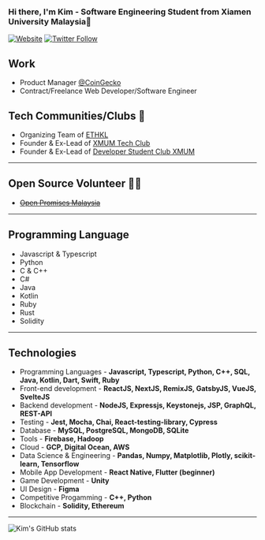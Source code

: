 ### Hi there, I'm Kim - Software Engineering Student from Xiamen University Malaysia👋

[![Website](https://img.shields.io/website?label=sykim.me&style=for-the-badge&url=https%3A%2F%2Fcodestackr.com)](https://sykim.me/)
[![Twitter Follow](https://img.shields.io/twitter/follow/sykim_99?color=1DA1F2&logo=twitter&style=for-the-badge)](https://twitter.com/sykim_99)

## Work

- Product Manager [@CoinGecko](https://www.coingecko.com)
- Contract/Freelance Web Developer/Software Engineer



## Tech Communities/Clubs 👥

- Organizing Team of [ETHKL](https://twitter.com/ethkl1)
- Founder & Ex-Lead of [XMUM Tech Club](https://www.facebook.com/XMUM-Tech-Club-103757291446819/)
- Founder & Ex-Lead of [Developer Student Club XMUM](https://dsc.community.dev/xiamen-university-malaysia-campus/)


---

## Open Source Volunteer 🙋‍♂️

- ~~[Open Promises Malaysia](https://www.openpromises.com/)~~

---

## Programming Language

- Javascript & Typescript
- Python
- C & C++ 
- C# 
- Java
- Kotlin
- Ruby 
- Rust
- Solidity 

---

## Technologies
- Programming Languages - **Javascript, Typescript, Python, C++, SQL, Java, Kotlin, Dart, Swift, Ruby**
- Front-end development - **ReactJS, NextJS, RemixJS, GatsbyJS, VueJS, SvelteJS**
- Backend development - **NodeJS, Expressjs, Keystonejs, JSP, GraphQL, REST-API**
- Testing - **Jest, Mocha, Chai, React-testing-library, Cypress**
- Database - **MySQL, PostgreSQL, MongoDB, SQLite**
- Tools - **Firebase, Hadoop**
- Cloud - **GCP, Digital Ocean, AWS**
- Data Science & Engineering - **Pandas, Numpy, Matplotlib, Plotly, scikit-learn, Tensorflow**
- Mobile App Development - **React Native, Flutter (beginner)**
- Game Development - **Unity**
- UI Design - **Figma**
- Competitive Progamming - **C++, Python**
- Blockchain - **Solidity, Ethereum**

---

![Kim's GitHub stats](https://github-readme-stats.vercel.app/api?username=Kimsy99&show_icons=true&theme=radical)
